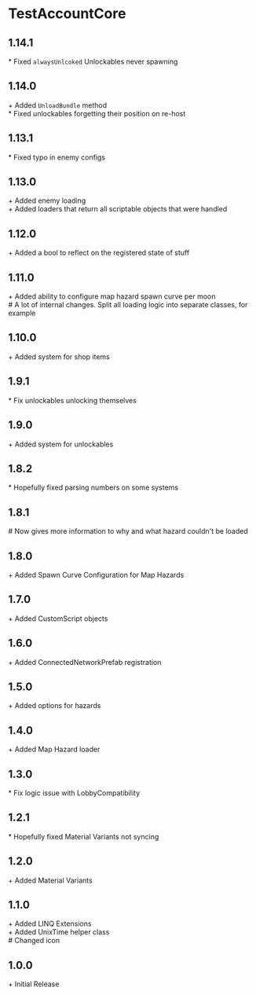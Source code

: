 # TestAccountCore

## 1.14.1

\* Fixed `alwaysUnlcoked` Unlockables never spawning<br>

## 1.14.0

\+ Added `UnloadBundle` method<br>
\* Fixed unlockables forgetting their position on re-host<br>

## 1.13.1

\* Fixed typo in enemy configs<br>

## 1.13.0

\+ Added enemy loading<br>
\+ Added loaders that return all scriptable objects that were handled<br>

## 1.12.0

\+ Added a bool to reflect on the registered state of stuff<br>

## 1.11.0

\+ Added ability to configure map hazard spawn curve per moon<br>
\# A lot of internal changes. Split all loading logic into separate classes, for example<br>

## 1.10.0

\+ Added system for shop items<br>

## 1.9.1

\* Fix unlockables unlocking themselves<br>

## 1.9.0

\+ Added system for unlockables<br>

## 1.8.2

\* Hopefully fixed parsing numbers on some systems<br>

## 1.8.1

\# Now gives more information to why and what hazard couldn't be loaded<br>

## 1.8.0

\+ Added Spawn Curve Configuration for Map Hazards<br>

## 1.7.0

\+ Added CustomScript objects<br>

## 1.6.0

\+ Added ConnectedNetworkPrefab registration<br>

## 1.5.0

\+ Added options for hazards<br>

## 1.4.0

\+ Added Map Hazard loader<br>

## 1.3.0

\* Fix logic issue with LobbyCompatibility<br>

## 1.2.1

\* Hopefully fixed Material Variants not syncing<br>

## 1.2.0

\+ Added Material Variants<br>

## 1.1.0

\+ Added LINQ Extensions<br>
\+ Added UnixTime helper class<br>
\# Changed icon<br>

## 1.0.0

\+ Initial Release<br>

